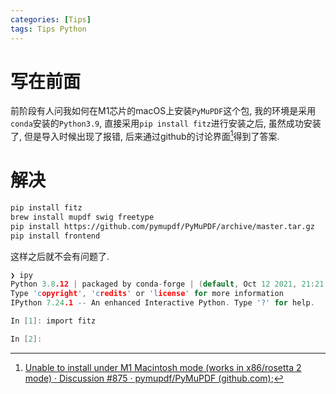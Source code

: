 ```yaml
---
categories: [Tips]
tags: Tips Python
---
```




# 写在前面

前阶段有人问我如何在M1芯片的macOS上安装`PyMuPDF`这个包, 我的环境是采用`conda`安装的`Python3.9`, 直接采用`pip install fitz`进行安装之后, 虽然成功安装了, 但是导入时候出现了报错, 后来通过github的讨论界面[^1]得到了答案.



# 解决

```bash
pip install fitz
brew install mupdf swig freetype
pip install https://github.com/pymupdf/PyMuPDF/archive/master.tar.gz
pip install frontend
```

这样之后就不会有问题了. 

```c
❯ ipy
Python 3.8.12 | packaged by conda-forge | (default, Oct 12 2021, 21:21:17)
Type 'copyright', 'credits' or 'license' for more information
IPython 7.24.1 -- An enhanced Interactive Python. Type '?' for help.

In [1]: import fitz

In [2]:
```



[^1]:[Unable to install under M1 Macintosh mode (works in x86/rosetta 2 mode) · Discussion #875 · pymupdf/PyMuPDF (github.com)](https://github.com/pymupdf/PyMuPDF/discussions/875);